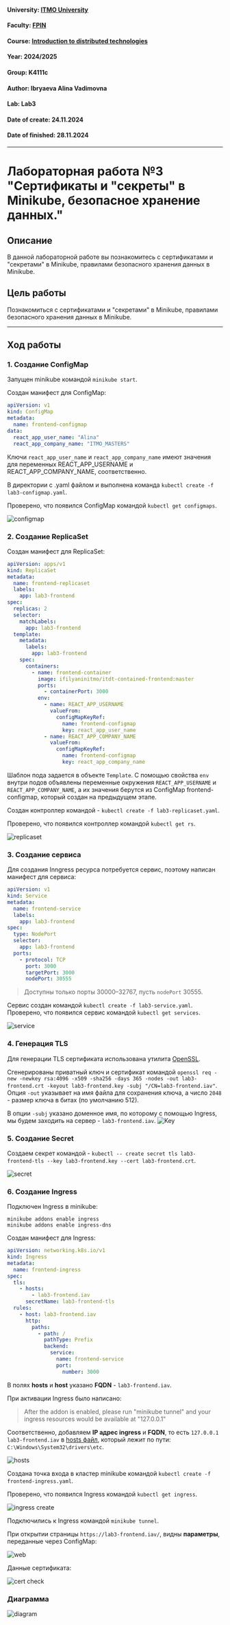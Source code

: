 #### University: [ITMO University](https://itmo.ru/ru/)
#### Faculty: [FPIN](https://fict.itmo.ru)
#### Course: [Introduction to distributed technologies](https://github.com/itmo-ict-faculty/introduction-to-distributed-technologies)
#### Year: 2024/2025
#### Group: K4111c
#### Author: Ibryaeva Alina Vadimovna
#### Lab: Lab3
#### Date of create: 24.11.2024
#### Date of finished: 28.11.2024

---

# Лабораторная работа №3 "Сертификаты и "секреты" в Minikube, безопасное хранение данных."

## Описание
В данной лабораторной работе вы познакомитесь с сертификатами и "секретами" в Minikube, правилами безопасного хранения данных в Minikube.

## Цель работы
Познакомиться с сертификатами и "секретами" в Minikube, правилами безопасного хранения данных в Minikube.

---

## Ход работы

### 1. Создание ConfigMap
Запущен minikube командой `minikube start`.

Создан манифест для ConfigMap:

```yaml
apiVersion: v1
kind: ConfigMap
metadata:
  name: frontend-configmap
data:
  react_app_user_name: "Alina"
  react_app_company_name: "ITMO_MASTERS"
```
Ключи `react_app_user_name` и `react_app_company_name` имеют значения для переменных REACT_APP_USERNAME и REACT_APP_COMPANY_NAME, соответственно.

В директории с .yaml файлом и выполнена команда `kubectl create -f lab3-configmap.yaml`.

Проверено, что появился ConfigMap командой `kubectl get configmaps`.

![configmap](https://github.com/ghhbdtn/2024_2025-introduction_to_distributed_technologies-k4111c-ibryaeva_a_v/blob/master/lab3/images/configmaps.png 'configmap')

### 2. Создание ReplicaSet
Создан манифест для ReplicaSet:

```yaml
apiVersion: apps/v1
kind: ReplicaSet
metadata:
  name: frontend-replicaset
  labels:
    app: lab3-frontend
spec:
  replicas: 2
  selector:
    matchLabels:
      app: lab3-frontend
  template:
    metadata:
      labels:
        app: lab3-frontend
    spec:
      containers:
        - name: frontend-container
          image: ifilyaninitmo/itdt-contained-frontend:master
          ports:
            - containerPort: 3000
          env:
            - name: REACT_APP_USERNAME
              valueFrom:
                configMapKeyRef:
                  name: frontend-configmap
                  key: react_app_user_name
            - name: REACT_APP_COMPANY_NAME
              valueFrom:
                configMapKeyRef:
                  name: frontend-configmap
                  key: react_app_company_name
```

Шаблон пода задается в объекте `Template`. С помощью свойства `env` внутри подов объявлены переменные окружения `REACT_APP_USERNAME` и `REACT_APP_COMPANY_NAME`, а их значения берутся из ConfigMap frontend-configmap, который создан на предыдущем этапе.

Создан контроллер командой - `kubectl create -f lab3-replicaset.yaml`.

Проверено, что появился контроллер командой `kubectl get rs`.

![replicaset](https://github.com/ghhbdtn/2024_2025-introduction_to_distributed_technologies-k4111c-ibryaeva_a_v/blob/master/lab3/images/replicasets.png 'replicaset')

### 3. Создание сервиса
Для создания Inngress ресурса потребуется сервис, поэтому написан манифест для сервиса:

```yaml
apiVersion: v1
kind: Service
metadata:
  name: frontend-service
  labels:
    app: lab3-frontend
spec:
  type: NodePort
  selector:
    app: lab3-frontend
  ports:
    - protocol: TCP
      port: 3000
      targetPort: 3000
      nodePort: 30555
```

> Доступны только порты 30000–32767, пусть `nodePort` 30555.

Сервис создан командой `kubectl create -f lab3-service.yaml`. 
Проверено, что появился сервис командой `kubectl get services`.

![service](https://github.com/ghhbdtn/2024_2025-introduction_to_distributed_technologies-k4111c-ibryaeva_a_v/blob/master/lab3/images/services.png 'service')

### 4. Генерация TLS
Для генерации TLS сертификата использована утилита [OpenSSL](https://losst.pro/sozdanie-sertifikata-openssl).

Сгенерированы приватный ключ и сертификат командой `openssl req -new -newkey rsa:4096 -x509 -sha256 -days 365 -nodes -out lab3-frontend.crt -keyout lab3-frontend.key -subj "/CN=lab3-frontend.iav"`. 
Опция `-out` указывает на имя файла для сохранения ключа, а число `2048` - размер ключа в битах (по умолчанию 512).

В опции `-subj` указано доменное имя, по которому с помощью Ingress, мы будем заходить на сервер - `lab3-frontend.iav`.
![Key](https://github.com/ghhbdtn/2024_2025-introduction_to_distributed_technologies-k4111c-ibryaeva_a_v/blob/master/lab3/images/openssl.png 'key')
### 5. Создание Secret
Создаем секрет командой - `kubectl -- create secret tls lab3-frontend-tls --key lab3-frontend.key --cert lab3-frontend.crt`.

![secret](https://github.com/ghhbdtn/2024_2025-introduction_to_distributed_technologies-k4111c-ibryaeva_a_v/blob/master/lab3/images/secret.png 'secret')

### 6. Создание Ingress

Подключен Ingress в minikube:

```
minikube addons enable ingress
minikube addons enable ingress-dns
```

Создан манифест для Ingress:

```yaml
apiVersion: networking.k8s.io/v1
kind: Ingress
metadata:
  name: frontend-ingress
spec:
  tls:
    - hosts:
        - lab3-frontend.iav
      secretName: lab3-frontend-tls
  rules:
    - host: lab3-frontend.iav
      http:
        paths:
          - path: /
            pathType: Prefix
            backend:
              service:
                name: frontend-service
                port:
                  number: 3000
```

В полях **hosts** и **host** указано **FQDN** - `lab3-frontend.iav`.

При активации Ingress было написано:

> After the addon is enabled, please run "minikube tunnel" and your ingress resources would be available at "127.0.0.1"

Соответственно, добавляем **IP адрес ingress** и **FQDN**, то есть `127.0.0.1 lab3-frontend.iav` в [hosts файл](), который лежит по пути: `C:\Windows\System32\drivers\etc`.

![hosts](https://github.com/ghhbdtn/2024_2025-introduction_to_distributed_technologies-k4111c-ibryaeva_a_v/blob/master/lab3/images/localhost.png 'hosts')

Создана точка входа в кластер minikube командой `kubectl create -f frontend-ingress.yaml`.

Проверено, что появился Ingress командой `kubectl get ingress`.

![ingress create](https://github.com/ghhbdtn/2024_2025-introduction_to_distributed_technologies-k4111c-ibryaeva_a_v/blob/master/lab3/images/ingresses.png 'ingress create')

Подключились к Ingress командой `minikube tunnel`.

При открытии страницы `https://lab3-frontend.iav/`, видны **параметры**, переданные через ConfigMap:

![web](https://github.com/ghhbdtn/2024_2025-introduction_to_distributed_technologies-k4111c-ibryaeva_a_v/blob/master/lab3/images/web.png 'web')

Данные сертификата:

![cert check](https://github.com/ghhbdtn/2024_2025-introduction_to_distributed_technologies-k4111c-ibryaeva_a_v/blob/master/lab3/images/cert.png 'cert check')

### Диаграмма
![diagram](https://github.com/ghhbdtn/2024_2025-introduction_to_distributed_technologies-k4111c-ibryaeva_a_v/blob/master/lab3/images/diagram.png 'diagram')
